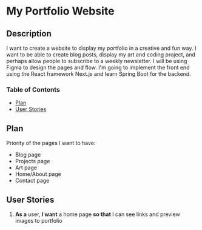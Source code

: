 # My Portfolio Website

## Description

I want to create a website to display my portfolio in a creative and fun way. I want to be able to create blog posts, display my art and coding project, and perhaps allow people to subscribe to a weekly newsletter. I will be using Figma to design the pages and flow. I'm going to implement the front end using the React framework Next.js and learn Spring Boot for the backend. 

### Table of Contents
* [Plan](#plan)
* [User Stories](#user-stories)

## Plan

Priority of the pages I want to have:
* Blog page
* Projects page
* Art page
* Home/About page
* Contact page

## User Stories

1. **As a** user, **I want** a home page **so that** I can see links and preview images to portfolio